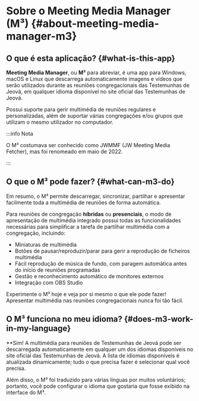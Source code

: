 # Sobre o Meeting Media Manager (M³) {#about-meeting-media-manager-m3}

## O que é esta aplicação? {#what-is-this-app}

**Meeting Media Manager**, ou **M³** para abreviar, é uma app para Windows, macOS e Linux que descarrega automaticamente imagens e vídeos que serão utilizados durante as reuniões congregacionais das Testemunhas de Jeová, em qualquer idioma disponível no site oficial das Testemunhas de Jeová.

Possui suporte para gerir multimédia de reuniões regulares e personalizadas, além de suportar várias congregações e/ou grupos que utilizam o mesmo utilizador no computador.

:::info Nota

O M³ costumava ser conhecido como JWMMF (JW Meeting Media Fetcher), mas foi renomeado em maio de 2022.

:::

## O que o M³ pode fazer? {#what-can-m3-do}

Em resumo, o M³ permite descarregar, sincronizar, partilhar e apresentar facilmente toda a multimédia de reuniões de forma automática.

Para reuniões de congregação **híbridas** ou **presenciais**, o modo de apresentação de multimédia integrado possui todas as funcionalidades necessárias para simplificar a tarefa de partilhar multimédia com a congregação, incluindo:

- Miniaturas de multimédia
- Botões de pausar/reproduzir/parar para gerir a reprodução de ficheiros multimédia
- Fácil reprodução de música de fundo, com paragem automática antes do início de reuniões programadas
- Gestão e reconhecimento automático de monitores externos
- Integração com OBS Studio

<!-- As for fully **remote** congregation Zoom meetings, the inbuilt MP4 conversion feature in M³ enables you to share media files of all types easily, using Zoom's native MP4 sharing feature. -->

Experimente o M³ hoje e veja por si mesmo o que ele pode fazer! Apresentar multimédia nas reuniões congregacionais nunca foi tão fácil.

## O M³ funciona no meu idioma? {#does-m3-work-in-my-language}

\*\*Sim! A multimédia para reuniões de Testemunhas de Jeová pode ser descarregada automaticamente em qualquer um dos idiomas disponíveis no site oficial das Testemunhas de Jeová. A lista de idiomas disponíveis é atualizada dinamicamente; tudo o que precisa fazer é selecionar qual você precisa.

Além disso, o M³ foi traduzido para várias línguas por muitos voluntários; portanto, você pode configurar o idioma que gostaria que fosse exibido na interface do M³.
